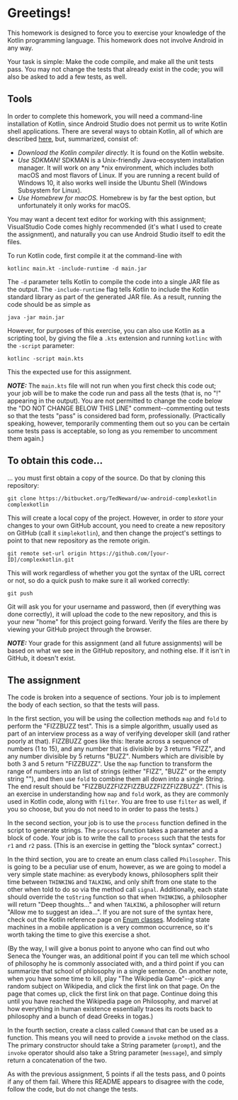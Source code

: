# Greetings!

This homework is designed to force you to exercise your knowledge of the Kotlin programming language. This homework does not involve Android in any way.

Your task is simple: Make the code compile, and make all the unit tests pass. You may not change the tests that already exist in the code; you will also be asked to add a few tests, as well.

## Tools
In order to complete this homework, you will need a command-line installation of Kotlin, since Android Studio does not permit us to write Kotlin shell applications. There are several ways to obtain Kotlin, all of which are described [here](https://kotlinlang.org/docs/tutorials/command-line.html), but, summarized, consist of:

* *Download the Kotlin compiler directly.* It is found on the Kotlin website.
* *Use SDKMAN!* SDKMAN is a Unix-friendly Java-ecosystem installation manager. It will work on any *nix environment, which includes both macOS and most flavors of Linux. If you are running a recent build of Windows 10, it also works well inside the Ubuntu Shell (Windows Subsystem for Linux).
* *Use Homebrew for macOS.* Homebrew is by far the best option, but unfortunately it only works for macOS.

You may want a decent text editor for working with this assignment; VisualStudio Code comes highly recommended (it's what I used to create the assignment), and naturally you can use Android Studio itself to edit the files.

To run Kotlin code, first compile it at the command-line with

    kotlinc main.kt -include-runtime -d main.jar

The `-d` parameter tells Kotlin to compile the code into a single JAR file as the output. The `-include-runtime` flag tells Kotlin to include the Kotlin standard library as part of the generated JAR file. As a result, running the code should be as simple as

    java -jar main.jar

However, for purposes of this exercise, you can also use Kotlin as a scripting tool, by giving the file a `.kts` extension and running `kotlinc` with the `-script` parameter:

    kotlinc -script main.kts

This the expected use for this assignment.

***NOTE:*** The `main.kts` file will not run when you first check this code out; your job will be to make the code run and pass all the tests (that is, no "!" appearing in the output). You are not permitted to change the code below the "DO NOT CHANGE BELOW THIS LINE" comment--commenting out tests so that the tests "pass" is considered bad form, professionally. (Practically speaking, however, temporarily commenting them out so you can be certain some tests pass is acceptable, so long as you remember to uncomment them again.)

## To obtain this code...
... you must first obtain a copy of the source. Do that by cloning this repository:

    git clone https://bitbucket.org/TedNeward/uw-android-complexkotlin complexkotlin

This will create a local copy of the project. However, in order to *store* your changes to your own GitHub account, you need to create a new repository on GitHub (call it `simplekotlin`), and then change the project's settings to point to that new repository as the remote origin.

    git remote set-url origin https://github.com/[your-ID]/complexkotlin.git

This will work regardless of whether you got the syntax of the URL correct or not, so do a quick push to make sure it all worked correctly:

    git push

Git will ask you for your username and password, then (if everything was done correctly), it will upload the code to the new repository, and this is your new "home" for this project going forward. Verify the files are there by viewing your GitHub project through the browser.

***NOTE:*** Your grade for this assignment (and all future assignments) will be based on what we see in the GitHub repository, and nothing else. If it isn't in GitHub, it doesn't exist.

## The assignment
The code is broken into a sequence of sections. Your job is to implement the body of each section, so that the tests will pass.

In the first section, you will be using the collection methods `map` and `fold` to perform the "FIZZBUZZ test". This is a simple algorithm, usually used as part of an interview process as a way of verifying developer skill (and rather poorly at that). FIZZBUZZ goes like this: Iterate across a sequence of numbers (1 to 15), and any number that is divisible by 3 returns "FIZZ", and any number divisible by 5 returns "BUZZ". Numbers which are divisible by both 3 and 5 return "FIZZBUZZ". Use the `map` function to transform the range of numbers into an list of strings (either "FIZZ", "BUZZ" or the empty string ""), and then use `fold` to combine them all down into a single String. The end result should be "FIZZBUZZFIZZFIZZBUZZFIZZFIZZBUZZ". (This is an exercise in understanding how `map` and `fold` work, as they are commonly used in Kotlin code, along with `filter`. You are free to use `filter` as well, if you so choose, but you do not need to in order to pass the tests.)

In the second section, your job is to use the `process` function defined in the script to generate strings. The `process` function takes a parameter and a block of code. Your job is to write the call to `process` such that the tests for `r1` and `r2` pass. (This is an exercise in getting the "block syntax" correct.)

In the third section, you are to create an enum class called `Philosopher`. This is going to be a peculiar use of enum, however, as we are going to model a very simple state machine: as everybody knows, philosophers split their time between `THINKING` and `TALKING`, and only shift from one state to the other when told to do so via the method call `signal`. Additionally, each state should override the `toString` function so that when `THINKING`, a philosopher will return "Deep thoughts..." and when `TALKING`, a philosopher will return "Allow me to suggest an idea...". If you are not sure of the syntax here, check out the Kotlin reference page on [Enum classes](http://kotlinlang.org/docs/reference/enum-classes.html). Modeling state machines in a mobile application is a very common occurrence, so it's worth taking the time to give this exercise a shot.

(By the way, I will give a bonus point to anyone who can find out who Seneca the Younger was, an additional point if you can tell me which school of philosophy he is commonly associated with, and a third point if you can summarize that school of philosophy in a single sentence. On another note, when you have some time to kill, play "The Wikipedia Game"--pick any random subject on Wikipedia, and click the first link on that page. On the page that comes up, click the first link on that page. Continue doing this until you have reached the Wikipedia page on Philosophy, and marvel at how everything in human existence essentially traces its roots back to philosophy and a bunch of dead Greeks in togas.)

In the fourth section, create a class called `Command` that can be used as a function. This means you will need to provide a `invoke` method on the class. The primary constructor should take a String parameter (`prompt`), and the `invoke` operator should also take a String parameter (`message`), and simply return a concatenation of the two. 

As with the previous assignment, 5 points if all the tests pass, and 0 points if any of them fail. Where this README appears to disagree with the code, follow the code, but do not change the tests.


